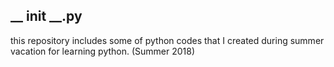 ## __ __init__ __.py

this repository includes some of python codes that I created during summer vacation for learning python. (Summer 2018)
